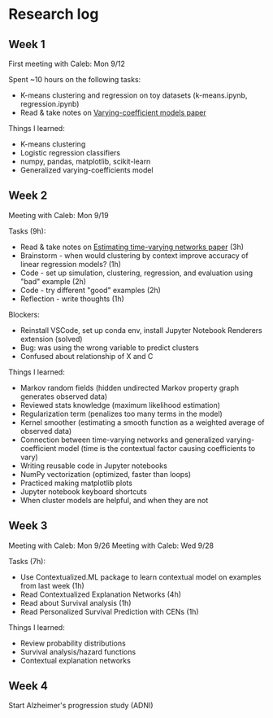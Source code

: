 # Research log

## Week 1
First meeting with Caleb: Mon 9/12

Spent ~10 hours on the following tasks:
- K-means clustering and regression on toy datasets (k-means.ipynb, regression.ipynb)
- Read & take notes on [Varying-coefficient models paper](https://www.jstor.org/stable/pdf/2345993.pdf?refreqid=excelsior%3A05ef87b8271401c0f0609c6bfc2e39ef&ab_segments=&origin=&acceptTC=1)

Things I learned:
- K-means clustering
- Logistic regression classifiers
- numpy, pandas, matplotlib, scikit-learn
- Generalized varying-coefficients model

## Week 2
Meeting with Caleb: Mon 9/19

Tasks (9h):
- Read & take notes on [Estimating time-varying networks paper](https://arxiv.org/pdf/0812.5087.pdf) (3h)
- Brainstorm - when would clustering by context improve accuracy of linear regression models? (1h)
- Code - set up simulation, clustering, regression, and evaluation using "bad" example (2h)
- Code - try different "good" examples (2h)
- Reflection - write thoughts (1h)

Blockers:
- Reinstall VSCode, set up conda env, install Jupyter Notebook Renderers extension (solved)
- Bug: was using the wrong variable to predict clusters
- Confused about relationship of X and C

Things I learned:
- Markov random fields (hidden undirected Markov property graph generates observed data)
- Reviewed stats knowledge (maximum likelihood estimation)
- Regularization term (penalizes too many terms in the model)
- Kernel smoother (estimating a smooth function as a weighted average of observed data)
- Connection between time-varying networks and generalized varying-coefficient model (time is the contextual factor causing coefficients to vary)
- Writing reusable code in Jupyter notebooks
- NumPy vectorization (optimized, faster than loops)
- Practiced making matplotlib plots
- Jupyter notebook keyboard shortcuts
- When cluster models are helpful, and when they are not

## Week 3
Meeting with Caleb: Mon 9/26
Meeting with Caleb: Wed 9/28

Tasks (7h):
- Use Contextualized.ML package to learn contextual model on examples from last week (1h)
- Read Contextualized Explanation Networks (4h)
- Read about Survival analysis (1h)
- Read Personalized Survival Prediction with CENs (1h)

Things I learned:
- Review probability distributions
- Survival analysis/hazard functions
- Contextual explanation networks

## Week 4
Start Alzheimer's progression study (ADNI)